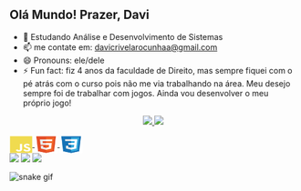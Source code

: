 ## Olá Mundo! Prazer, Davi

- 🌱 Estudando Análise e Desenvolvimento de Sistemas
- 📫 me contate em: davicrivelarocunhaa@gmail.com
- 😄 Pronouns: ele/dele
- ⚡ Fun fact: fiz 4 anos da faculdade de Direito, mas sempre fiquei com o pé atrás com o curso pois não me via trabalhando na área. Meu desejo sempre foi de trabalhar com jogos. Ainda vou desenvolver o meu próprio jogo!

<div align="center">
  <a href="https://github.com/CrivelaroCunha">
  <img height="180em" src="https://github-readme-stats.vercel.app/api?username=CrivelaroCunha&show_icons=true&theme=dark&include_all_commits=true&count_private=true"/>
  <img height="180em" src="https://github-readme-stats.vercel.app/api/top-langs/?username=CrivelaroCunha&layout=compact&langs_count=7&theme=dark"/>
</div>

<div style="display: inline_block"><br>
  <img align="center" alt="Rafa-Js" height="30" width="40" src="https://raw.githubusercontent.com/devicons/devicon/master/icons/javascript/javascript-plain.svg">
  <img align="center" alt="Rafa-HTML" height="30" width="40" src="https://raw.githubusercontent.com/devicons/devicon/master/icons/html5/html5-original.svg">
  <img align="center" alt="Rafa-CSS" height="30" width="40" src="https://raw.githubusercontent.com/devicons/devicon/master/icons/css3/css3-original.svg">
  </div>
  
  <div>
  <a href="https://instagram.com/crivelarodavi" target="_blank"><img src="https://img.shields.io/badge/-Instagram-%23E4405F?style=for-the-badge&logo=instagram&logoColor=white" target="_blank"></a>
  <a href="https://www.linkedin.com/in/https://www.linkedin.com/in/davi-crivelaro-13429b21b/" target="_blank"><img src="https://img.shields.io/badge/-LinkedIn-%230077B5?style=for-the-badge&logo=linkedin&logoColor=white" target="_blank"></a> 
<a href="https://www.facebook.com/davi.crivelaro/" target="_blank"><img src="https://img.shields.io/badge/Facebook-1877F2?style=for-the-badge&logo=facebook&logoColor=white" target="blank"></a>

  </div>
   
![snake gif](https://github.com/Formandodev/CrivelaroCunha/blob/output/github-contribution-grid-snake.svg)
